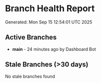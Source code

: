 # Branch Health Report
Generated: Mon Sep 15 12:54:01 UTC 2025

## Active Branches
- **main** - 24 minutes ago by Dashboard Bot

## Stale Branches (>30 days)
No stale branches found
